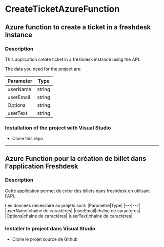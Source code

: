 # CreateTicketAzureFunction

## Azure function to create a ticket in a freshdesk instance 

### Description

This application create ticket in a freshdesk instance using the API.

The data you need for the project are:

|Parameter|Type|
|---|---|
|userName|string|
|userEmail|string|
|Options|string|
|userText|string

### Installation of the project with Visual Studio

* Clone this repo

***
## Azure Function pour la création de billet dans l'application Freshdesk

### Description
Cette application permet de créer des billets dans freshdesk en utilisant l'API.

Les données nécessaire au projets sont:
|Paramètre|Type|
|---|---|
|userName|chaîne de caractères|
|userEmail|chaîne de caractères|
|Options|chaîne de caractères|
|userText|chaîne de caractères|

### Installer le project dans Visual Studio

* Clone le projet source de Github

